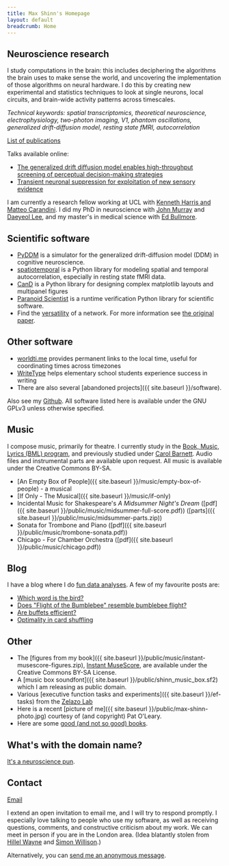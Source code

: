 ```yaml
---
title: Max Shinn's Homepage
layout: default
breadcrumb: Home
---
```


## Neuroscience research

I study computations in the brain: this includes deciphering the algorithms the
brain uses to make sense the world, and uncovering the implementation of those
algorithms on neural hardware.  I do this by creating new experimental and
statistics techniques to look at single neurons, local circuits, and brain-wide
activity patterns across timescales.

*Technical keywords: spatial transcriptomics, theoretical neuroscience,
electrophysiology, two-photon imaging, V1, phantom oscillations, generalized
drift-diffusion model, resting state fMRI, autocorrelation*

[List of publications](https://scholar.google.com/citations?hl=en&user=ytVKRfkAAAAJ&view_op=list_works&sortby=pubdate)

Talks available online:

- [The generalized drift diffusion model enables high-throughput screening of perceptual decision-making strategies](https://www.youtube.com/watch?v=_7bDWmxixBE)
- [Transient neuronal suppression for exploitation of new sensory evidence](https://www.youtube.com/watch?v=-H2aCpHcEYw)

I am currently a research fellow working at UCL with [Kenneth Harris and Matteo
Carandini](https://www.ucl.ac.uk/cortexlab/).  I did my PhD in neuroscience with [John
Murray](https://johndmurray.org/) and [Daeyeol
Lee](https://sites.krieger.jhu.edu/daeyeol-lee-lab/), and my master's
in medical science with [Ed
Bullmore](https://www.neuroscience.cam.ac.uk/directory/profile.php?etb23).


## Scientific software

-   [PyDDM](https://github.com/mwshinn/PyDDM) is a
    simulator for the generalized drift-diffusion model (DDM) in cognitive neuroscience.
-   [spatiotemporal](https://github.com/mwshinn/spatiotemporal) is a Python
    library for modeling spatial and temporal autocorrelation, especially in
    resting state fMRI data.
-   [CanD](https://github.com/mwshinn/CanD) is a Python library for designing complex
    matplotlib layouts and multipanel figures
-   [Paranoid Scientist](https://github.com/mwshinn/paranoidscientist)
    is a runtime verification Python library for scientific software.
-   Find the [versatility](https://github.com/mwshinn/versatility) of a network.
    For more information see [the original
    paper](https://www.nature.com/articles/s41598-017-03394-5).

## Other software

-   [worldti.me](https://worldti.me) provides permanent links to the local time,
    useful for coordinating times across timezones
-   [WriteType](writetype) helps
    elementary school students experience success in writing
-   There are also several [abandoned projects]({{ site.baseurl }}/software).

Also see my [Github](https://github.com/mwshinn).  All software listed here is
available under the GNU GPLv3 unless otherwise specified.

## Music

I compose music, primarily for theatre.  I currently study in the [Book, Music,
Lyrics (BML) program](https://www.bookmusicandlyrics.com/), and previously
studied under [Carol Barnett](https://carolbarnett.net/).  Audio files and
instrumental parts are available upon request.  All music is available under the
Creative Commons BY-SA.

- [An Empty Box of
  People]({{ site.baseurl }}/music/empty-box-of-people) - a musical
- [If Only - The Musical]({{ site.baseurl }}/music/if-only)
- Incidental Music for Shakespeare's *A Midsummer Night's Dream*
  ([pdf]({{ site.baseurl }}/public/music/midsummer-full-score.pdf))
  ([parts]({{ site.baseurl }}/public/music/midsummer-parts.zip))
- Sonata for Trombone and Piano ([pdf]({{ site.baseurl }}/public/music/trombone-sonata.pdf))
- Chicago - For Chamber Orchestra ([pdf]({{ site.baseurl }}/public/music/chicago.pdf))

## Blog

I have a blog where I do [fun data analyses](http://blog.maxshinnpotential.com).
A few of my favourite posts are:

- [Which word is the bird?](http://blog.maxshinnpotential.com/2024/03/17/which-word-is-the-bird.html)
- [Does "Flight of the Bumblebee" resemble bumblebee flight?](http://blog.maxshinnpotential.com/2022/06/04/flight-of-the-bumblebee.html)
- [Are buffets efficient?](http://blog.maxshinnpotential.com/2019/03/02/are-buffets-efficient.html)
- [Optimality in card shuffling](http://blog.maxshinnpotential.com/2017/11/05/optimality-in-card-shuffling.html)

## Other

- The [figures from my
  book]({{ site.baseurl }}/public/music/instant-musescore-figures.zip),
  [Instant MuseScore](https://www.amazon.co.uk/Instant-MuseScore-Maxwell-Shinn/dp/1783559365),
  are available under the Creative Commons BY-SA License.
- A [music box soundfont]({{ site.baseurl }}/public/shinn_music_box.sf2) which I am releasing as public domain.
- Various [executive function tasks and experiments]({{ site.baseurl
  }}/ef-tasks) from the
  [Zelazo Lab](http://www.cehd.umn.edu/icd/research/zelazolab/)
- Here is a recent [picture of me]({{ site.baseurl
  }}/public/max-shinn-photo.jpg) courtesy of (and copyright) Pat
  O'Leary.
- Here are some
  [good (and not so good) books](https://www.goodreads.com/review/list/26573313-max-shinn?shelf=read&sort=date_read).

## What's with the domain name?

[It's a neuroscience pun](https://en.wikipedia.org/wiki/Action_potential).

## Contact

[Email](mailto:max-aht-maxshinnpotential-daht-com)

I extend an open invitation to email me, and I will try to respond promptly.  I
especially love talking to people who use my software, as well as receiving
questions, comments, and constructive criticism about my work.  We can meet in
person if you are in the London area.  (Idea blatantly stolen from [Hillel
Wayne](https://hillelwayne.com/open-invite/) and [Simon
Willison](https://simonwillison.net/2021/Feb/19/office-hours/).)



<!--Alternatively, you can
[send me an anonymous message](http://sayat.me/maxws).-->

Alternatively, you can [send me an anonymous message](https://www.surveymonkey.com/r/YY5ZRPJ).
